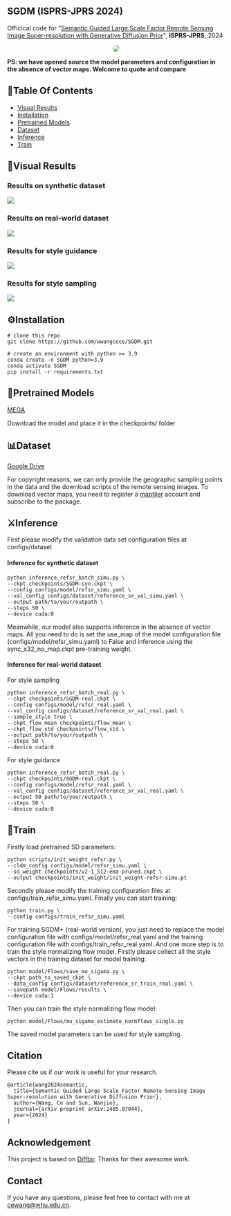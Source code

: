 ## SGDM (ISPRS-JPRS 2024)
Officical code for "[Semantic Guided Large Scale Factor Remote Sensing Image Super-resolution with Generative Diffusion Prior](https://arxiv.org/abs/2405.07044)", **ISPRS-JPRS**, 2024

<p align="center">
    <img src="assets/architecture.png" style="border-radius: 15px">
</p>

**PS: we have opened source the model parameters and configuration in the absence of vector maps. Welcome to quote and compare**

## :book:Table Of Contents

- [Visual Results](#visual_results)
- [Installation](#installation)
- [Pretrained Models](#pretrained_models)
- [Dataset](#dataset)
- [Inference](#inference)
- [Train](#train)

## <a name="visual_results"></a>:eyes:Visual Results

<!-- <details close>
<summary>General Image Restoration</summary> -->
### Results on synthetic dataset

<img src="assets/visual_results/sync_qualitative.png"/>

### Results on real-world dataset

<img src="assets/visual_results/real_qualitative.png"/>

### Results for style guidance

<img src="assets/visual_results/style-guidance.png"/>

### Results for style sampling

<img src="assets/visual_results/style-sample.png"/>

## <a name="installation"></a>:gear:Installation
```shell
# clone this repo
git clone https://github.com/wwangcece/SGDM.git

# create an environment with python >= 3.9
conda create -n SGDM python=3.9
conda activate SGDM
pip install -r requirements.txt
```

## <a name="pretrained_models"></a>:dna:Pretrained Models

[MEGA](https://mega.nz/folder/DUoFyDAb#Hf6u9z57-aiLr5RLL5j_ZA)

Download the model and place it in the checkpoints/ folder

## <a name="dataset"></a>:bar_chart:Dataset

[Google Drive](https://drive.google.com/file/d/1HIrHj1qurTTuRyUpYNZRxbmpjUfdO6dN/view?usp=drive_link)

For copyright reasons, we can only provide the geographic sampling points in the data and the download scripts of the remote sensing images. To download vector maps, you need to register a [maptiler](https://www.maptiler.com/) account and subscribe to the package.

## <a name="inference"></a>:crossed_swords:Inference

<a name="general_image_inference"></a>
First please modify the validation data set configuration files at configs/dataset

#### Inference for synthetic dataset

```shell
python inference_refsr_batch_simu.py \
--ckpt checkpoints/SGDM-syn.ckpt \
--config configs/model/refsr_simu.yaml \
--val_config configs/dataset/reference_sr_val_simu.yaml \
--output path/to/your/outpath \
--steps 50 \
--device cuda:0
```
Meanwhile, our model also supports inference in the absence of vector maps. All you need to do is set the use_map of the model configuration file (configs/model/refsr_simu.yaml) to False and inference using the sync_x32_no_map.ckpt pre-training weight.

#### Inference for real-world dataset

For style sampling
```shell
python inference_refsr_batch_real.py \
--ckpt checkpoints/SGDM-real.ckpt \
--config configs/model/refsr_real.yaml \
--val_config configs/dataset/reference_sr_val_real.yaml \
--sample_style true \
--ckpt_flow_mean checkpoints/flow_mean \
--ckpt_flow_std checkpoints/flow_std \
--output path/to/your/outpath \
--steps 50 \
--device cuda:0
```

For style guidance
```shell
python inference_refsr_batch_real.py \
--ckpt checkpoints/SGDM-real.ckpt \
--config configs/model/refsr_real.yaml \
--val_config configs/dataset/reference_sr_val_real.yaml \
--output 50 path/to/your/outpath \
--steps 50 \
--device cuda:0
```

## <a name="train"></a>:stars:Train
Firstly load pretrained SD parameters:
```shell
python scripts/init_weight_refsr.py \
--cldm_config configs/model/refsr_simu.yaml \
--sd_weight checkpoints/v2-1_512-ema-pruned.ckpt \
--output checkpoints/init_weight/init_weight-refsr-simu.pt
```
Secondly please modify the training configuration files at configs/train_refsr_simu.yaml.
Finally you can start training:
```shell
python train.py \
--config configs/train_refsr_simu.yaml
```

For training SGDM+ (real-world version), you just need to replace the model configuration file with configs/model/refsr_real.yaml and the training configuration file with configs/train_refsr_real.yaml. And one more step is to train the style normalizing flow model.
Firstly please collect all the style vectors in the training dataset for model training:
```shell
python model/Flows/save_mu_sigama.py \
--ckpt path_to_saved_ckpt \
--data_config configs/dataset/reference_sr_train_real.yaml \
--savepath model/Flows/results \
--device cuda:1
```
Then you can train the  style normalizing flow model:
```shell
python model/Flows/mu_sigama_estimate_normflows_single.py
```
The saved model parameters can be used for style sampling.

## Citation

Please cite us if our work is useful for your research.

```
@article{wang2024semantic,
  title={Semantic Guided Large Scale Factor Remote Sensing Image Super-resolution with Generative Diffusion Prior},
  author={Wang, Ce and Sun, Wanjie},
  journal={arXiv preprint arXiv:2405.07044},
  year={2024}
}
```

## Acknowledgement

This project is based on [Diffbir](https://github.com/XPixelGroup/DiffBIR). Thanks for their awesome work.

## Contact
If you have any questions, please feel free to contact with me at cewang@whu.edu.cn.
